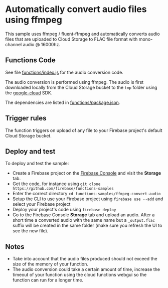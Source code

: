 # Automatically convert audio files using ffmpeg

This sample uses ffmpeg / fluent-ffmpeg and automatically converts audio files that are uploaded to Cloud Storage to FLAC file format with mono-channel audio @ 16000hz.

## Functions Code

See file [functions/index.js](functions/index.js) for the audio conversion code.

The audio conversion is performed using ffmpeg. The audio is first downloaded locally from the Cloud Storage bucket to the `tmp` folder using the [google-cloud](https://github.com/GoogleCloudPlatform/google-cloud-node) SDK.

The dependencies are listed in [functions/package.json](functions/package.json).

## Trigger rules

The function triggers on upload of any file to your Firebase project's default Cloud Storage bucket.

## Deploy and test

To deploy and test the sample:

- Create a Firebase project on the [Firebase Console](https://console.firebase.google.com) and visit the **Storage** tab.
- Get the code, for instance using `git clone https://github.com/firebase/functions-samples`
- Enter the correct directory `cd functions-samples/ffmpeg-convert-audio`
- Setup the CLI to use your Firebase project using `firebase use --add` and select your Firebase project
- Deploy your project's code using `firebase deploy`
- Go to the Firebase Console **Storage** tab and upload an audio. After a short time a converted audio with the same name but a `_output.flac` suffix will be created in the same folder (make sure you refresh the UI to see the new file).

## Notes

- Take into account that the audio files produced should not exceed the size of the memory of your function.
- The audio conversion could take a certain amount of time, increase the timeout of your function using the cloud functions webgui so the function can run for a longer time.
